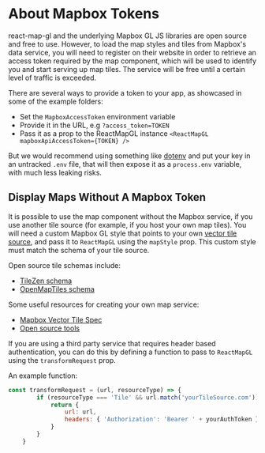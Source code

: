 # About Mapbox Tokens

react-map-gl and the underlying Mapbox GL JS libraries are open source and free to use. However, to load the map styles and tiles from Mapbox's data service, you will need to register on their website in order to retrieve an access token required by the map component, which will be used to identify you and start serving up map tiles. The service will be free until a certain level of traffic is exceeded.

There are several ways to provide a token to your app, as showcased in some of the example folders:

* Set the `MapboxAccessToken` environment variable
* Provide it in the URL, e.g `?access_token=TOKEN`
* Pass it as a prop to the ReactMapGL instance `<ReactMapGL mapboxApiAccessToken={TOKEN} />`

But we would recommend using something like [dotenv](https://github.com/motdotla/dotenv) and put your key in an untracked `.env` file, that will then expose it as a `process.env` variable, with much less leaking risks.

## Display Maps Without A Mapbox Token

It is possible to use the map component without the Mapbox service, if you use another tile source (for example, if you host your own map tiles). You will need a custom Mapbox GL style that points to your own [vector tile source](https://www.mapbox.com/mapbox-gl-js/style-spec/), and pass it to `ReactMapGL` using the `mapStyle` prop. This custom style must match the schema of your tile source. 

Open source tile schemas include: 

- [TileZen schema](https://tilezen.readthedocs.io/en/latest/layers/)
- [OpenMapTiles schema ](https://openmaptiles.org/schema/)

Some useful resources for creating your own map service:

- [Mapbox Vector Tile Spec](https://www.mapbox.com/developers/vector-tiles/)
- [Open source tools](https://github.com/mapbox/awesome-vector-tiles)

If you are using a third party service that requires header based authentication, you can do this by defining a function to pass to `ReactMapGL` using the `transformRequest` prop.

An example function:

```js
const transformRequest = (url, resourceType) => {
        if (resourceType === 'Tile' && url.match('yourTileSource.com')) {
            return {
                url: url,
                headers: { 'Authorization': 'Bearer ' + yourAuthToken }
            }
        }
    }
```
